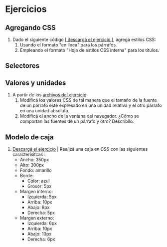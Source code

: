 # Ejercicios

## Agregando CSS
1. Dado el siguiente código [[ descargá el ejercicio ]](descargas/bootstrap_web_adaptable_ej_1.zip), agregá estilos CSS:
    1. Usando el formato "en línea" para los párrafos. 
    2. Empleando el formato "Hoja de estilos CSS interna" para los títulos.  

## Selectores

## Valores y unidades
1. A partir de los [archivos del ejercicio](descargas/bootstrap_web_adaptable_ej_1.zip):
    1. Modificá los valores CSS de tal manera que el tamaño de la fuente de un párrafo esté expresado en una unidad relativa y el otro párrafo en una unidad absoluta. 
    2. Modificá el ancho de la ventana del navegador. ¿Cómo se comportan las fuentes de un párrafo y otro? Describilo. 

## Modelo de caja
1. [Descargá el ejercicio](../cssBoxModel/descargas/ejercicio_modelo_caja_1.zip) | Realizá una caja en CSS con las siguientes caracterísitcas : 
	* Ancho: 350px
	* Alto: 300px
	* Fondo: amarillo
	* Borde: 
		* Color: azul
		* Grosor: 5px
	* Margen interno: 
		* Izquierda: 5px 
		* Arriba: 10px
		* Abajo: 8px
		* Derecha: 5px
	* Margen externo: 
		* Izquierda: 6px 
		* Arriba: 10px
		* Abajo: 10px
		* Derecha: 6px